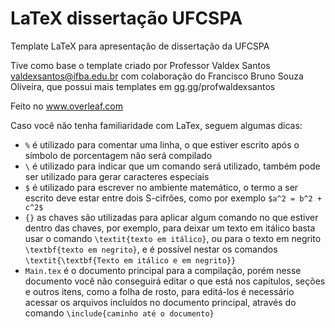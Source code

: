 # LaTeX dissertação UFCSPA
Template LaTeX para apresentação de dissertação da UFCSPA

Tive como base o template criado por Professor Valdex Santos <valdexsantos@ifba.edu.br> com colaboração do Francisco Bruno Souza Oliveira, que possui mais templates em gg.gg/profwaldexsantos

Feito no www.overleaf.com

Caso você não tenha familiaridade com LaTex, seguem algumas dicas:

+ `%` é utilizado para comentar uma linha, o que estiver escrito após o símbolo de porcentagem não será compilado
+ `\` é utilizado para indicar que um comando será utilizado, também pode ser utilizado para gerar caracteres especiais
+ `$` é utilizado para escrever no ambiente matemático, o termo a ser escrito deve estar entre dois S-cifrões, como por exemplo `$a^2 = b^2 + c^2$`
+ `{}` as chaves são utilizadas para aplicar algum comando no que estiver dentro das chaves, por exemplo, para deixar um texto em itálico basta usar o comando `\textit{texto em itálico}`, ou para o texto em negrito `\textbf{texto em negrito}`, e é possível nestar os comandos `\textit{\textbf{Texto em itálico e em negrito}}`
+ `Main.tex` é o documento principal para a compilação, porém nesse documento você não conseguirá editar o que está nos capítulos, seções e outros itens, como a folha de rosto, para editá-los é necessário acessar os arquivos incluídos no documento principal, através do comando `\include{caminho até o documento}`

